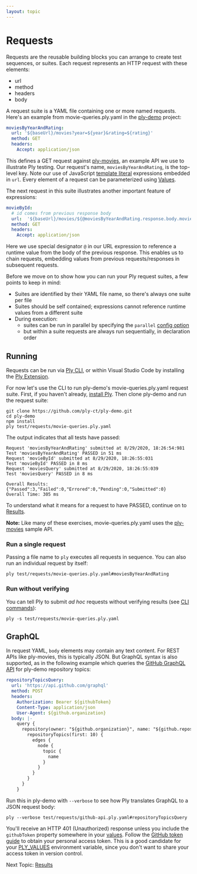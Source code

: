 ```yaml
---
layout: topic
---
```

# Requests
Requests are the reusable building blocks you can arrange to create test sequences, or suites.
Each request represents an HTTP request with these elements:
  - url
  - method
  - headers
  - body

A request suite is a YAML file containing one or more named requests. Here's an example from 
movie-queries.ply.yaml in the [ply-demo](https://github.com/ply-ct/ply-demo) project:
```yaml
moviesByYearAndRating:
  url: '${baseUrl}/movies?year=${year}&rating=${rating}'
  method: GET
  headers:
    Accept: application/json
```
This defines a GET request against [ply-movies](https://github.com/ply-ct/ply-movies#readme), an
example API we use to illustrate Ply testing. Our request's name, `moviesByYearAndRating`,
is the top-level key. Note our use of JavaScript [template literal](https://developer.mozilla.org/en-US/docs/Web/JavaScript/Reference/Template_literals)
expressions embedded in `url`. Every element of a request can be parameterized using [Values](values).

The next request in this suite illustrates another important feature of expressions:
```yaml
movieById:
  # id comes from previous response body
  url:  '${baseUrl}/movies/${@moviesByYearAndRating.response.body.movies[0].id}'
  method: GET
  headers:
    Accept: application/json
```
Here we use special designator `@` in our URL expression to reference a runtime value from the body of the previous response.
This enables us to chain requests, embedding values from previous requests/responses in subsequent requests.

Before we move on to show how you can run your Ply request suites, a few points to keep in mind:
  - Suites are identified by their YAML file name, so there's always one suite per file
  - Suites should be self contained; expressions cannot reference runtime values from a different suite
  - During execution:
    - suites can be run in parallel by specifying the `parallel` [config option](config) 
    - but within a suite requests are always run sequentially, in declaration order

## Running
Requests can be run via [Ply CLI](cli), or within Visual Studio Code by installing the [Ply Extension]().

For now let's use the CLI to run ply-demo's movie-queries.ply.yaml request suite. First, if you haven't already,
[install Ply](install). Then clone ply-demo and run the request suite:
```
git clone https://github.com/ply-ct/ply-demo.git
cd ply-demo
npm install
ply test/requests/movie-queries.ply.yaml
```
The output indicates that all tests have passed:
```
Request 'moviesByYearAndRating' submitted at 8/29/2020, 18:26:54:981
Test 'moviesByYearAndRating' PASSED in 51 ms
Request 'movieById' submitted at 8/29/2020, 18:26:55:031
Test 'movieById' PASSED in 8 ms
Request 'moviesQuery' submitted at 8/29/2020, 18:26:55:039
Test 'moviesQuery' PASSED in 8 ms

Overall Results: {"Passed":3,"Failed":0,"Errored":0,"Pending":0,"Submitted":0}
Overall Time: 305 ms
```
To understand what it means for a request to have PASSED, continue on to [Results](results).

**Note:** Like many of these exercises, movie-queries.ply.yaml uses the [ply-movies](https://github.com/ply-ct/ply-movies#readme) sample API.

### Run a single request
Passing a file name to `ply` executes all requests in sequence. You can also run an individual request by itself:
```
ply test/requests/movie-queries.ply.yaml#moviesByYearAndRating
```

### Run without verifying
You can tell Ply to submit *ad hoc* requests without verifying results (see [CLI commands](cli#command-line-only-arguments)):
```
ply -s test/requests/movie-queries.ply.yaml
```

## GraphQL
In request YAML, `body` elements may contain any text content. For REST APIs like ply-movies, this is typically JSON.
But GraphQL syntax is also supported, as in the following example which queries the [GitHub GraphQL API](https://docs.github.com/en/graphql) 
for ply-demo repository topics: 
```yaml
repositoryTopicsQuery:
  url: 'https://api.github.com/graphql'
  method: POST
  headers:
    Authorization: Bearer ${githubToken}
    Content-Type: application/json
    User-Agent: ${github.organization}
  body: |-
    query {
      repository(owner: "${github.organization}", name: "${github.repository}") {
        repositoryTopics(first: 10) {
          edges {
            node {
              topic {
                name
              }
            }
          }
        }
      }
    }
```

Run this in ply-demo with `--verbose` to see how Ply translates GraphQL to a JSON request body:
```
ply --verbose test/requests/github-api.ply.yaml#repositoryTopicsQuery
```
You'll receive an HTTP 401 (Unauthorized) response unless you include the `githubToken` property
somewhere in your [values](values). Follow the [GitHub token guide](https://docs.github.com/en/github/authenticating-to-github/creating-a-personal-access-token)
to obtain your personal access token. This is a good candidate for your [PLY_VALUES](values#environment-variable) 
environment variable, since you don't want to share your access token in version control.

Next Topic: [Results](results)